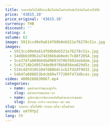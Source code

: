 ```yaml
---
title: รถยกบันไดไฟฟ้ารถเข็นไต่บันไดสำหรับนักไต่บันไดด้วยไฟฟ้า
price: '43815.10'
price_original: '43815.10'
currency: THB
discount: ''
rating: 4
volume: 62
image: S913ccd0e9a614f60b0eb521e76278c51x.jpg
images:
  - S913ccd0e9a614f60b0eb521e76278c51x.jpg
  - S4d8bb309b2a74d36bbab0edc7c88f205A.jpg
  - Sce3747a089b64bd9897d70bf692eeb4em.jpg
  - Sc61714b2d0574de9b9f8bb856ea029d5z.jpg
  - S19c4d7d105104fd88bdc1cb2fd2df9932.jpg
  - S464fa688853b4cb69af77209f473dbcas.jpg
video: 4000268630667.mp4
categories:
  - name: อุตสาหกรรมและธุรกิจ
    slug: ตสาหกรรมและธ-รก
  - name: อุปกรณ์การจัดการคลังสินค้าและการขนส่ง
    slug: ปกรณ-การจ-ดการคล-งส-นค
slug: รถยกบ-นไดไฟฟ-ารถเข-นไต-นไดสำหร
encode: om79Yp2
lang: th
---
```

  